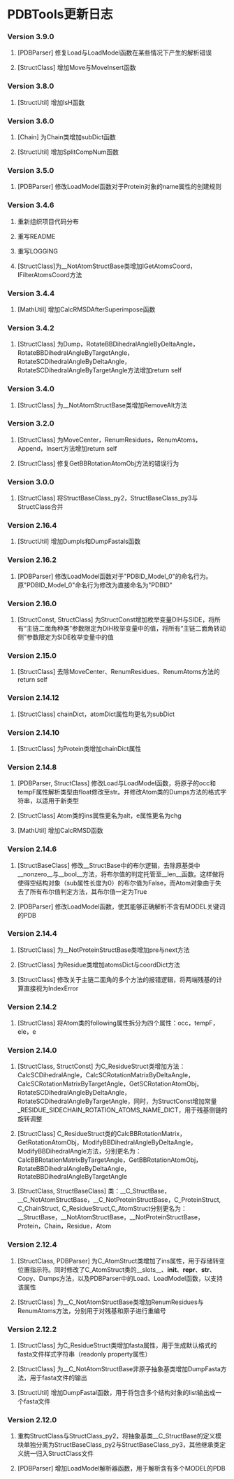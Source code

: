 # PDBTools更新日志

### Version 3.9.0

1. [PDBParser] 修复Load与LoadModel函数在某些情况下产生的解析错误

2. [StructClass] 增加Move与MoveInsert函数

### Version 3.8.0

1. [StructUtil] 增加IsH函数

### Version 3.6.0

1. [Chain] 为Chain类增加subDict函数

2. [StructUtil] 增加SplitCompNum函数

### Version 3.5.0

1. [PDBParser] 修改LoadModel函数对于Protein对象的name属性的创建规则

### Version 3.4.6

1. 重新组织项目代码分布

2. 重写README

3. 重写LOGGING

4. [StructClass]为__NotAtomStructBase类增加IGetAtomsCoord，IFilterAtomsCoord方法

### Version 3.4.4

1. [MathUtil] 增加CalcRMSDAfterSuperimpose函数

### Version 3.4.2

1. [StructClass] 为Dump，RotateBBDihedralAngleByDeltaAngle，RotateBBDihedralAngleByTargetAngle，RotateSCDihedralAngleByDeltaAngle，RotateSCDihedralAngleByTargetAngle方法增加return self

### Version 3.4.0

1. [StructClass] 为__NotAtomStructBase类增加RemoveAlt方法

### Version 3.2.0

1. [StructClass] 为MoveCenter，RenumResidues，RenumAtoms，Append，Insert方法增加return self

2. [StructClass] 修复GetBBRotationAtomObj方法的错误行为

### Version 3.0.0

1. [StructClass] 将StructBaseClass_py2，StructBaseClass_py3与StructClass合并

### Version 2.16.4

1. [StructUtil] 增加Dumpls和DumpFastals函数

### Version 2.16.2

1. [PDBParser] 修改LoadModel函数对于"PDBID_Model_0"的命名行为。原"PDBID_Model_0"命名行为修改为直接命名为"PDBID"

### Version 2.16.0

1. [StructConst, StructClass] 为StructConst增加枚举变量DIH与SIDE，将所有“主链二面角种类”参数限定为DIH枚举变量中的值，将所有“主链二面角转动侧”参数限定为SIDE枚举变量中的值

### Version 2.15.0

1. [StructClass] 去除MoveCenter、RenumResidues、RenumAtoms方法的return self

### Version 2.14.12

1. [StructClass] chainDict，atomDict属性均更名为subDict

### Version 2.14.10

1. [StructClass] 为Protein类增加chainDict属性

### Version 2.14.8

1. [PDBParser, StructClass] 修改Load与LoadModel函数，将原子的occ和tempF属性解析类型由float修改至str。并修改Atom类的Dumps方法的格式字符串，以适用于新类型

2. [StructClass] Atom类的ins属性更名为alt，e属性更名为chg

3. [MathUtil] 增加CalcRMSD函数

### Version 2.14.6

1. [StructBaseClass] 修改__StructBase中的布尔逻辑，去除原基类中__nonzero__与__bool__方法，将布尔值的判定托管至__len__函数。这样做将使得空结构对象（sub属性长度为0）的布尔值为False，而Atom对象由于失去了所有布尔值判定方法，其布尔值一定为True

2. [PDBParser] 修改LoadModel函数，使其能够正确解析不含有MODEL关键词的PDB

### Version 2.14.4

1. [StructClass] 为__NotProteinStructBase类增加pre与next方法

2. [StructClass] 为Residue类增加atomsDict与coordDict方法

3. [StructClass] 修改关于主链二面角的多个方法的报错逻辑，将两端残基的计算直接视为IndexError

### Version 2.14.2

1. [StructClass] 将Atom类的following属性拆分为四个属性：occ，tempF，ele，e

### Version 2.14.0

1. [StructClass, StructConst] 为C_ResidueStruct类增加方法：CalcSCDihedralAngle，CalcSCRotationMatrixByDeltaAngle，CalcSCRotationMatrixByTargetAngle，GetSCRotationAtomObj，RotateSCDihedralAngleByDeltaAngle，RotateSCDihedralAngleByTargetAngle，同时，为StructConst增加常量_RESIDUE_SIDECHAIN_ROTATION_ATOMS_NAME_DICT，用于残基侧链的旋转调整

2. [StructClass] C_ResidueStruct类的CalcBBRotationMatrix，GetRotationAtomObj，ModifyBBDihedralAngleByDeltaAngle，ModifyBBDihedralAngle方法，分别更名为：CalcBBRotationMatrixByTargetAngle，GetBBRotationAtomObj，RotateBBDihedralAngleByDeltaAngle，RotateBBDihedralAngleByTargetAngle

3. [StructClass, StructBaseClass] 类：__C_StructBase，__C_NotAtomStructBase，__C_NotProteinStructBase，C_ProteinStruct, C_ChainStruct, C_ResidueStruct,C_AtomStruct分别更名为：__StructBase，__NotAtomStructBase，__NotProteinStructBase，Protein，Chain，Residue，Atom

### Version 2.12.4

1. [StructClass, PDBParser] 为C_AtomStruct类增加了ins属性，用于存储转变位置指示符。同时修改了C_AtomStruct类的__slots__、__init__、__repr__、__str__、Copy、Dumps方法，以及PDBParser中的Load、LoadModel函数，以支持该属性

2. [StructClass] 为__C_NotAtomStructBase类增加RenumResidues与RenumAtoms方法，分别用于对残基和原子进行重编号

### Version 2.12.2

1. [StructClass] 为C_ResidueStruct类增加fasta属性，用于生成默认格式的fasta文件样式字符串（readonly property属性）

2. [StructClass] 为__C_NotAtomStructBase非原子抽象基类增加DumpFasta方法，用于fasta文件的输出

3. [StructUtil] 增加DumpFastal函数，用于将包含多个结构对象的list输出成一个fasta文件

### Version 2.12.0

1. 重构StructClass与StructClass_py2，将抽象基类__C_StructBase的定义模块单独分离为StructBaseClass_py2与StructBaseClass_py3，其他继承类定义统一归入StructClass文件

2. [PDBParser] 增加LoadModel解析器函数，用于解析含有多个MODEL的PDB

